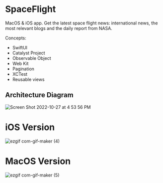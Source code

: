 # SpaceFlight

MacOS & iOS app. Get the latest space flight news: international news, the most relevant blogs and the daily report from NASA.

Concepts:

* SwiftUI
* Catalyst Project
* Observable Object
* Web Kit
* Pagination
* XCTest
* Reusable views

## Architecture Diagram

![Screen Shot 2022-10-27 at 4 53 56 PM](https://user-images.githubusercontent.com/99278919/198405579-c6f07911-e67f-4e33-b4cc-d9aa675bcc60.png)

# iOS Version

![ezgif com-gif-maker (4)](https://user-images.githubusercontent.com/99278919/186545647-e763ee0b-d35a-4c0e-933b-d6ace1663692.gif)


# MacOS Version

![ezgif com-gif-maker (5)](https://user-images.githubusercontent.com/99278919/186546034-4cdc23a4-1869-491b-ad49-b75e85fa7ea1.gif)
